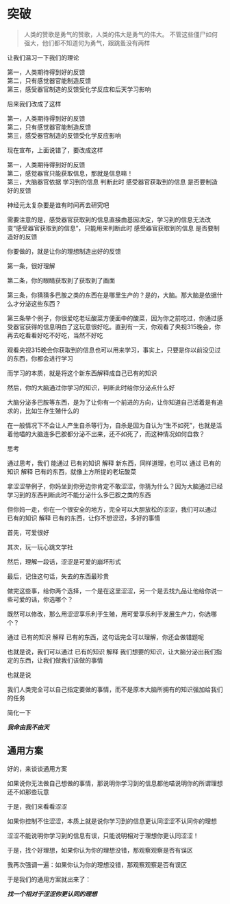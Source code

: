 # 突破

>人类的赞歌是勇气的赞歌，人类的伟大是勇气的伟大。 不管这些僵尸如何强大，他们都不知道何为勇气，跟跳蚤没有两样

让我们温习一下我们的理论

第一，人类期待得到好的反馈<br>
第二，只有感觉器官能制造反馈<br>
第三，感受器官制造的反馈受化学反应和后天学习影响

后来我们改成了这样

第一，人类期待得到好的反馈<br>
第二，只有感觉器官能制造反馈<br>
第三，感受器官制造的反馈受化学反应影响

现在宣布，上面说错了，要改成这样

第一，人类期待得到好的反馈<br>
第二，感觉器官只能获取信息，那就是信息嘛！<br>
第三，大脑器官依据 学习到的信息 判断此时 感受器官获取到的信息 是否要制造好的反馈

神经元太复杂要是谁有时间再去研究吧

需要注意的是，感受器官获取到的信息直接由基因决定，学习到的信息无法改变“感受器官获取到的信息”，只能用来判断此时 感受器官获取到的信息 是否要制造好的反馈

你要做的，就是让你的理想制造出好的反馈

第一条，很好理解

第二条，你的眼睛获取到了获取到了画面

第三条，你猜猜多巴胺之类的东西在是哪里生产的？是的，大脑。那大脑是依据什么才分泌这些东西？

第三条举个例子，你很爱吃老坛酸菜方便面中的酸菜，因为你之前吃过，你通过感受器官获得的信息明白了这玩意很好吃。直到有一天，你观看了央视315晚会，你再去吃看看好吃不好吃，当然不好吃

观看央视315晚会你获取到的信息也可以用来学习，事实上，只要是你以前没见过的东西，你都会进行学习

而学习的本质，就是将这个新东西解释成自己已有的知识

然后，你的大脑通过你学习的知识，判断此时给你分泌点什么好

大脑分泌多巴胺等东西，是为了让你有一个前进的方向，让你知道自己活着是有追求的，比如生存生殖什么的

在一般情况下不会让人产生自杀等行为，自杀是因为自认为“生不如死”，也就是活着他喵的大脑连多巴胺都分泌不出来，还不如死了，而这种情况如何自救？

思考

通过思考，我们 能通过 已有的知识 解释 新东西，同样道理，也可以 通过 已有的知识 解释 已有的东西，就像上方所提的老坛酸菜

拿涩涩举例子，你妈坐到你旁边你肯定不敢涩涩，你猜为什么？因为大脑通过已经学习到的东西判断此时不能分泌什么多巴胺之类的东西

但你妈一走，你在一个很安全的地方，完全可以大胆放松的涩涩，我们可以通过 已有的知识 解释 已有的东西，让你不想涩涩，多好的事情

首先，可爱很好

其次，玩一玩心跳文学社

然后，理解一段话，涩涩是可爱的崩坏形式

最后，记住这句话，失去的东西最珍贵

做完这些事，给你两个选择，一个是在这里涩涩，另一个是去找九品让他给你说一些可爱的话，你选哪个？

既然可以修改，那么用涩涩享乐利于生殖，用可爱享乐利于发展生产力，你选哪个？

通过 已有的知识 解释 已有的东西，这句话完全可以理解，你还会做错题呢

也就是说，我们可以通过 已有的知识 解释 我们想要的知识，让大脑分泌出我们指定的东西，让我们做我们该做的事情

也就是说

我们人类完全可以自己指定要做的事情，而不是原本大脑所拥有的知识强加给我们的任务

简化一下

***我命由我不由天***

## 通用方案

好的，来谈谈通用方案

如果说你无法做自己想做的事情，那说明你学习到的信息都他喵说明你的所谓理想还不如那些玩意

于是，我们来看看涩涩

如果你控制不住涩涩，本质上就是说你学习到的信息更认同涩涩不认同你的理想

涩涩不能说明你学习到的信息有误，只能说明相对于理想你更认同涩涩！

于是，找个好理想，如果你认为你的理想没错，那观察观察是否有误区

我再次强调一遍：如果你认为你的理想没错，那观察观察是否有误区

于是我们的通用方案就出来了：

***找一个相对于涩涩你更认同的理想***